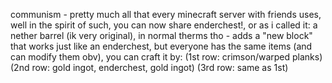 communism - pretty much all that every minecraft server with friends uses,
well in the spirit of such, you can now share enderchest!,
or as i called it: a nether barrel (ik very original),
in normal therms tho - adds a "new block" that works just like an enderchest, but everyone has the same items (and can modify them obv),
you can craft it by: (1st row: crimson/warped planks) (2nd row: gold ingot, enderchest, gold ingot) (3rd row: same as 1st)

